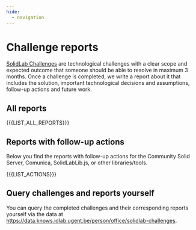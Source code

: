 ```yaml
---
hide:
  - navigation
---
```


# Challenge reports

[SolidLab Challenges](https://github.com/SolidLabResearch/Challenges/) are technological challenges with 
a clear scope and expected outcome 
that someone should be able to resolve in maximum 3 months.
Once a challenge is completed, we write a report about it that includes
the solution, important technological decisions and assumptions, follow-up actions and future work.

## All reports

{{{LIST_ALL_REPORTS}}}

## Reports with follow-up actions

Below you find the reports with follow-up actions for
the Community Solid Server, Comunica, SolidLabLib.js, or other libraries/tools.

{{{LIST_ACTIONS}}}

## Query challenges and reports yourself

You can query the completed challenges and their corresponding reports yourself via the data at
<https://data.knows.idlab.ugent.be/person/office/solidlab-challenges>.

